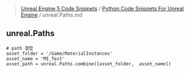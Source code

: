 > [Unreal Engine 5 Code Snippets](../README.md) / [Python Code Snippets For Unreal Engine](README.md) / unreal.Paths.md
## unreal.Paths
```
# path 결합
asset_folder = '/Game/MaterialInstances'
asset_name = 'MI_Test'
asset_path = unreal.Paths.combine([asset_folder,  asset_name])
```